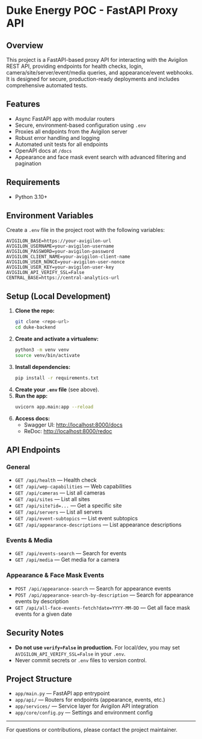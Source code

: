 # Duke Energy POC - FastAPI Proxy API

## Overview

This project is a FastAPI-based proxy API for interacting with the Avigilon REST API, providing endpoints for health checks, login, camera/site/server/event/media queries, and appearance/event webhooks. It is designed for secure, production-ready deployments and includes comprehensive automated tests.

## Features

- Async FastAPI app with modular routers
- Secure, environment-based configuration using `.env`
- Proxies all endpoints from the Avigilon server
- Robust error handling and logging
- Automated unit tests for all endpoints
- OpenAPI docs at `/docs`
- Appearance and face mask event search with advanced filtering and pagination

## Requirements

- Python 3.10+

## Environment Variables

Create a `.env` file in the project root with the following variables:

```
AVIGILON_BASE=https://your-avigilon-url
AVIGILON_USERNAME=your-avigilon-username
AVIGILON_PASSWORD=your-avigilon-password
AVIGILON_CLIENT_NAME=your-avigilon-client-name
AVIGILON_USER_NONCE=your-avigilon-user-nonce
AVIGILON_USER_KEY=your-avigilon-user-key
AVIGILON_API_VERIFY_SSL=False
CENTRAL_BASE=https://central-analytics-url
```

## Setup (Local Development)

1. **Clone the repo:**
   ```sh
   git clone <repo-url>
   cd duke-backend
   ```
2. **Create and activate a virtualenv:**
   ```sh
   python3 -m venv venv
   source venv/bin/activate
   ```
3. **Install dependencies:**
   ```sh
   pip install -r requirements.txt
   ```
4. **Create your `.env` file** (see above).
5. **Run the app:**
   ```sh
   uvicorn app.main:app --reload
   ```
6. **Access docs:**
   - Swagger UI: [http://localhost:8000/docs](http://localhost:8000/docs)
   - ReDoc: [http://localhost:8000/redoc](http://localhost:8000/redoc)

## API Endpoints

### General

- `GET /api/health` — Health check
- `GET /api/wep-capabilities` — Web capabilities
- `GET /api/cameras` — List all cameras
- `GET /api/sites` — List all sites
- `GET /api/site?id=...` — Get a specific site
- `GET /api/servers` — List all servers
- `GET /api/event-subtopics` — List event subtopics
- `GET /api/appearance-descriptions` — List appearance descriptions

### Events & Media

- `GET /api/events-search` — Search for events
- `GET /api/media` — Get media for a camera

### Appearance & Face Mask Events

- `POST /api/appearance-search` — Search for appearance events
- `POST /api/appearance-search-by-description` — Search for appearance events by description
- `GET /api/all-face-events-fetch?date=YYYY-MM-DD` — Get all face mask events for a given date

## Security Notes

- **Do not use `verify=False` in production.** For local/dev, you may set `AVIGILON_API_VERIFY_SSL=False` in your `.env`.
- Never commit secrets or `.env` files to version control.

## Project Structure

- `app/main.py` — FastAPI app entrypoint
- `app/api/` — Routers for endpoints (appearance, events, etc.)
- `app/services/` — Service layer for Avigilon API integration
- `app/core/config.py` — Settings and environment config

---

For questions or contributions, please contact the project maintainer.
